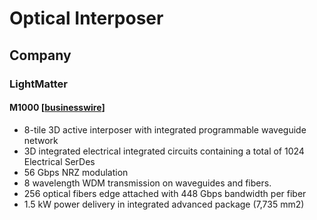 
# Optical Interposer

## Company

### LightMatter

#### M1000 [[businesswire](https://www.businesswire.com/news/home/20250331220170/en/Lightmatter-Unveils-Passage-M1000-Photonic-Superchip-Worlds-Fastest-AI-Interconnect)]
- 8-tile 3D active interposer with integrated programmable waveguide network
- 3D integrated electrical integrated circuits containing a total of 1024 Electrical SerDes
- 56 Gbps NRZ modulation
- 8 wavelength WDM transmission on waveguides and fibers.
- 256 optical fibers edge attached with 448 Gbps bandwidth per fiber
- 1.5 kW power delivery in integrated advanced package (7,735 mm2)


